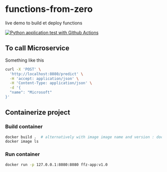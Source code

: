 # functions-from-zero
live demo to build et deploy functions

[![Python application test with Github Actions](https://github.com/jcmeunier77code/functions-from-zero/actions/workflows/main.yml/badge.svg)](https://github.com/jcmeunier77code/functions-from-zero/actions/workflows/main.yml)


## To call Microservice

Something like this 
```zsh
curl -X 'POST' \
  'http://localhost:8080/predict' \
  -H 'accept: application/json' \
  -H 'Content-Type: application/json' \
  -d '{
  "name": "Microsoft"
}'
```

## Containerize project 

### Build container 

```zsh
docker build .  # alternatively with image image name and version : docker build -t ffz-app:v1.0 .
docker image ls
```

### Run container 

```zsh
docker run -p 127.0.0.1:8080:8080 ffz-app:v1.0
```

